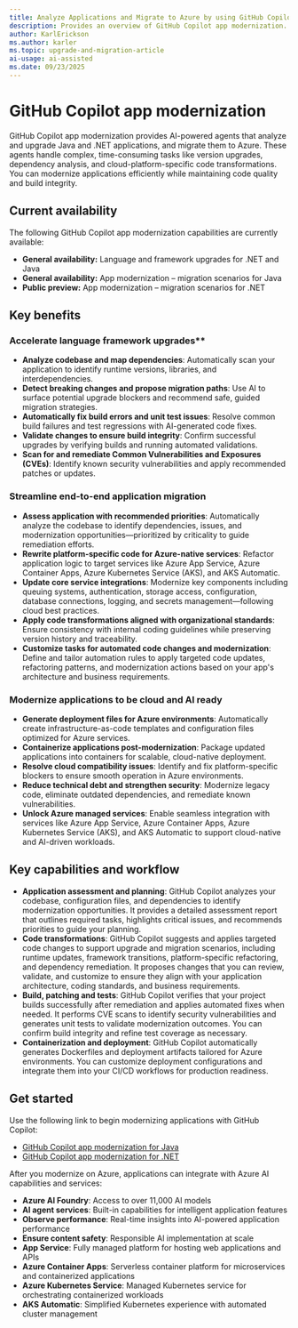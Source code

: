 ```yaml
---
title: Analyze Applications and Migrate to Azure by using GitHub Copilot App Modernization
description: Provides an overview of GitHub Copilot app modernization.
author: KarlErickson
ms.author: karler
ms.topic: upgrade-and-migration-article
ai-usage: ai-assisted
ms.date: 09/23/2025
---
```


# GitHub Copilot app modernization

GitHub Copilot app modernization provides AI-powered agents that analyze and upgrade Java and .NET applications, and migrate them to Azure. These agents handle complex, time-consuming tasks like version upgrades, dependency analysis, and cloud-platform-specific code transformations. You can modernize applications efficiently while maintaining code quality and build integrity.

## Current availability

The following GitHub Copilot app modernization capabilities are currently available:

- **General availability:** Language and framework upgrades for .NET and Java
- **General availability:** App modernization – migration scenarios for Java
- **Public preview:** App modernization – migration scenarios for .NET

<!--

<br>

> [!VIDEO https://www.youtube.com/embed/] <-- need actual sizzling video YouTube ID

-->

## Key benefits

### Accelerate language framework upgrades**

- **Analyze codebase and map dependencies**: Automatically scan your application to identify runtime versions, libraries, and interdependencies.
- **Detect breaking changes and propose migration paths**: Use AI to surface potential upgrade blockers and recommend safe, guided migration strategies.
- **Automatically fix build errors and unit test issues**: Resolve common build failures and test regressions with AI-generated code fixes.
- **Validate changes to ensure build integrity**: Confirm successful upgrades by verifying builds and running automated validations.
- **Scan for and remediate Common Vulnerabilities and Exposures (CVEs)**: Identify known security vulnerabilities and apply recommended patches or updates.

### Streamline end-to-end application migration

- **Assess application with recommended priorities**: Automatically analyze the codebase to identify dependencies, issues, and modernization opportunities—prioritized by criticality to guide remediation efforts.
- **Rewrite platform-specific code for Azure-native services**: Refactor application logic to target services like Azure App Service, Azure Container Apps, Azure Kubernetes Service (AKS), and AKS Automatic.
- **Update core service integrations**: Modernize key components including queuing systems, authentication, storage access, configuration, database connections, logging, and secrets management—following cloud best practices.
- **Apply code transformations aligned with organizational standards**: Ensure consistency with internal coding guidelines while preserving version history and traceability.
- **Customize tasks for automated code changes and modernization**: Define and tailor automation rules to apply targeted code updates, refactoring patterns, and modernization actions based on your app's architecture and business requirements.

### Modernize applications to be cloud and AI ready

- **Generate deployment files for Azure environments**: Automatically create infrastructure-as-code templates and configuration files optimized for Azure services.
- **Containerize applications post-modernization**: Package updated applications into containers for scalable, cloud-native deployment.
- **Resolve cloud compatibility issues**: Identify and fix platform-specific blockers to ensure smooth operation in Azure environments.
- **Reduce technical debt and strengthen security**: Modernize legacy code, eliminate outdated dependencies, and remediate known vulnerabilities.
- **Unlock Azure managed services**: Enable seamless integration with services like Azure App Service, Azure Container Apps, Azure Kubernetes Service (AKS), and AKS Automatic to support cloud-native and AI-driven workloads.

## Key capabilities and workflow

- **Application assessment and planning**: GitHub Copilot analyzes your codebase, configuration files, and dependencies to identify modernization opportunities. It provides a detailed assessment report that outlines required tasks, highlights critical issues, and recommends priorities to guide your planning.
- **Code transformations**: GitHub Copilot suggests and applies targeted code changes to support upgrade and migration scenarios, including runtime updates, framework transitions, platform-specific refactoring, and dependency remediation. It proposes changes that you can review, validate, and customize to ensure they align with your application architecture, coding standards, and business requirements.
- **Build, patching and tests**: GitHub Copilot verifies that your project builds successfully after remediation and applies automated fixes when needed. It performs CVE scans to identify security vulnerabilities and generates unit tests to validate modernization outcomes. You can confirm build integrity and refine test coverage as necessary.
- **Containerization and deployment**: GitHub Copilot automatically generates Dockerfiles and deployment artifacts tailored for Azure environments. You can customize deployment configurations and integrate them into your CI/CD workflows for production readiness.

## Get started

Use the following link to begin modernizing applications with GitHub Copilot:

- [GitHub Copilot app modernization for Java](../java/migration/migrate-github-copilot-app-modernization-for-java.md?toc=/azure/developer/github-copilot-app-modernization/toc.json&bc=/azure/developer/github-copilot-app-modernization/breadcrumb/toc.json)
- [GitHub Copilot app modernization for .NET](/dotnet/azure/migration/appmod/overview?toc=/azure/developer/github-copilot-app-modernization/toc.json&bc=/azure/developer/github-copilot-app-modernization/breadcrumb/toc.json)

After you modernize on Azure, applications can integrate with Azure AI capabilities and services:

- **Azure AI Foundry**: Access to over 11,000 AI models
- **AI agent services**: Built-in capabilities for intelligent application features
- **Observe performance**: Real-time insights into AI-powered application performance
- **Ensure content safety**: Responsible AI implementation at scale
- **App Service**: Fully managed platform for hosting web applications and APIs
- **Azure Container Apps**: Serverless container platform for microservices and containerized applications
- **Azure Kubernetes Service**: Managed Kubernetes service for orchestrating containerized workloads
- **AKS Automatic**: Simplified Kubernetes experience with automated cluster management
